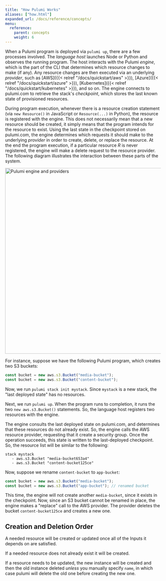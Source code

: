 ```yaml
---
title: "How Pulumi Works"
aliases: ["how.html"]
expanded_url: /docs/reference/concepts/
menu:
  reference:
    parent: concepts
    weight: 6
---
```


When a Pulumi program is deployed via `pulumi up`, there are a few processes involved. The _language host_ launches Node or Python and observes the running program. The host interacts with the Pulumi _engine_, which is the part of the CLI that determines which resource changes to make (if any). Any resource changes are then executed via an underlying _provider_, such as [AWS]({{< relref "/docs/quickstart/aws" >}}), [Azure]({{< relref "/docs/quickstart/azure" >}}), [Kubernetes]({{< relref "/docs/quickstart/kubernetes" >}}), and so on. The engine connects to pulumi.com to retrieve the stack's _checkpoint_, which stores the last known state of provisioned resources.

During program execution, whenever there is a resource creation statement (via `new Resource()` in JavaScript or `Resource(...)` in Python), the resource is registered with the engine. This does not necessarily mean that a new resource should be created, it simply means that the program intends for the resource to exist. Using the last state in the checkpoint stored on pulumi.com, the engine determines which requests it should make to the underlying _provider_ in order to create, delete, or replace the resource. At the end the program execution, if a particular resource _R_ is never registered, the engine will make a delete request to the resource provider. The following diagram illustrates the interaction between these parts of the system.

<img src="/images/docs/reference/engine-block-diagram.png" alt="Pulumi engine and providers" width="600">

For instance, suppose we have the following Pulumi program, which creates two S3 buckets:

```javascript
const bucket = new aws.s3.Bucket("media-bucket");
const bucket = new aws.s3.Bucket("content-bucket");
```

Now, we run `pulumi stack init mystack`. Since `mystack` is a new stack, the "last deployed state" has no resources.

Next, we run `pulumi up`. When the program runs to completion, it runs the two `new aws.s3.Bucket()` statements. So, the language host registers two resources with the engine.

The engine consults the last deployed state on pulumi.com, and determines that these resources do not already exist. So, the engine calls the AWS resource provider, requesting that it create a security group. Once the operation succeeds, this state is written to the last-deployed checkpoint. So, the resource list will be similar to the following:

```
stack mystack
   - aws.s3.Bucket "media-bucket653a4"
   - aws.s3.Bucket "content-bucket125ce"
```

Now, suppose we rename `content-bucket` to `app-bucket`:

```javascript
const bucket = new aws.s3.Bucket("media-bucket");
const bucket = new aws.s3.Bucket("app-bucket"); // renamed bucket
```

This time, the engine will not create another `media-bucket`, since it exists in the checkpoint. Now, since an S3 bucket cannot be renamed in place, the engine makes a "replace" call to the AWS provider. The provider deletes the bucket `content-bucket125ce` and creates a new one.

## Creation and Deletion Order

A needed resource will be created or updated once all of the Inputs it depends on are satisfied.

If a needed resource does not already exist it will be created.

If a resource needs to be updated, the new instance will be created and then the old instance deleted *unless* you manually specify `name`, in which case pulumi will delete the old one before creating the new one.
